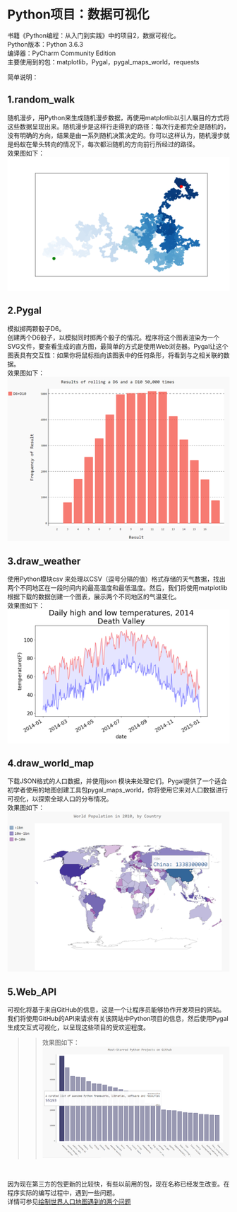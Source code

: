 # Python项目：数据可视化
书籍《Python编程：从入门到实践》中的项目2，数据可视化。<br>
Python版本：Python 3.6.3<br>
编译器：PyCharm Community Edition<br>
主要使用到的包：matplotlib，Pygal，pygal_maps_world，requests<br>

简单说明：
## 1.random_walk
随机漫步，用Python来生成随机漫步数据，再使用matplotlib以引人瞩目的方式将这些数据呈现出来。随机漫步是这样行走得到的路径：每次行走都完全是随机的，没有明确的方向，结果是由一系列随机决策决定的。你可以这样认为，随机漫步就是蚂蚁在晕头转向的情况下，每次都沿随机的方向前行所经过的路径。<br>
效果图如下：<br>
![](https://github.com/Seaworth/Data_visualization/raw/master/random_walk/Figure_1.png)

## 2.Pygal
模拟掷两颗骰子D6。<br>
创建两个D6骰子，以模拟同时掷两个骰子的情况。程序将这个图表渲染为一个SVG文件，要查看生成的直方图，最简单的方式是使用Web浏览器。Pygal让这个图表具有交互性：如果你将鼠标指向该图表中的任何条形，将看到与之相关联的数据。<br>
效果图如下：<br>
![](https://github.com/Seaworth/Data_visualization/raw/master/Pygal/Figure_2.png)
## 3.draw_weather
使用Python模块csv 来处理以CSV（逗号分隔的值）格式存储的天气数据，找出两个不同地区在一段时间内的最高温度和最低温度。然后，我们将使用matplotlib根据下载的数据创建一个图表，展示两个不同地区的气温变化。<br>
效果图如下：<br>
![](https://github.com/Seaworth/Data_visualization/raw/master/draw_weather/Figure_3.png)
## 4.draw_world_map
下载JSON格式的人口数据，并使用json 模块来处理它们。Pygal提供了一个适合初学者使用的地图创建工具包pygal_maps_world，你将使用它来对人口数据进行可视化，以探索全球人口的分布情况。<br>
效果图如下：<br>
![](https://github.com/Seaworth/Data_visualization/raw/master/draw_world_map/Figure_4.png)

## 5.Web_API
可视化将基于来自GitHub的信息，这是一个让程序员能够协作开发项目的网站。我们将使用GitHub的API来请求有关该网站中Python项目的信息，然后使用Pygal生成交互式可视化，以呈现这些项目的受欢迎程度。<br>
>>效果图如下：<br>
![](https://github.com/Seaworth/Data_visualization/raw/master/Web_API/Figure_5.png)
<br>

因为现在第三方的包更新的比较快，有些以前用的包，现在名称已经发生改变。在程序实际的编写过程中，遇到一些问题。<br>
详情可参见[绘制世界人口地图遇到的两个问题](https://blog.csdn.net/m0_38059875/article/details/82596992)



